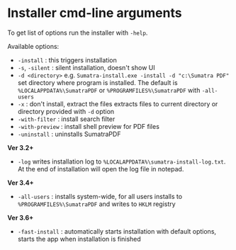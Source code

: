 # Installer cmd-line arguments

To get list of options run the installer with `-help`.

Available options:

- `-install` : this triggers installation
- `-s`, `-silent` : silent installation, doesn't show UI
- `-d <directory>` e.g. `Sumatra-install.exe -install -d "c:\Sumatra PDF"`
    set directory where program is installed. The default is `%LOCALAPPDATA%\SumatraPDF` or `%PROGRAMFILES%\SumatraPDF` with `-all-users`
- `-x` : don't  install, extract the files
    extracts files to current directory or directory provided with `-d` option
- `-with-filter` : install search filter
- `-with-preview` : install shell preview for PDF files
- `-uninstall` : uninstalls SumatraPDF

**Ver 3.2+**

- `-log`
writes installation log to `%LOCALAPPDATA%\sumatra-install-log.txt`. At the end of installation will open the log file in notepad.

**Ver 3.4+**

- `-all-users` : installs system-wide, for all users
installs to `%PROGRAMFILES%\SumatraPDF` and writes to `HKLM` registry

**Ver 3.6+**

- `-fast-install` : automatically starts installation with default options, starts the app when installation is finished
